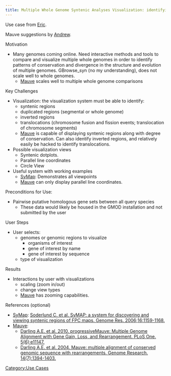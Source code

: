 ```yaml
---
title: Multiple Whole Genome Syntenic Analyses Visualization: identifying patterns of conservation and divergence across multiple whole genomes
---
```


Use case from [Eric](Eric "wikilink").

Mauve suggestions by [Andrew](Andrew "wikilink").

Motivation  

-   Many genomes coming online. Need interactive methods and tools to
    compare and visualize multiple whole genomes in order to identify
    patterns of conservation and divergence in the structure and
    evolution of multiple genomes. GBrowse\_syn (no my understanding),
    does not scale well to whole genomes.
    -   [Mauve](http://asap.ahabs.wisc.edu/mauve/index.php) scales well
        to multiple whole genome comparisons

Key Challenges  

-   Visualization: the visualization system must be able to identify:
    -   syntenic regions
    -   duplicated regions (segmental or whole genome)
    -   inverted regions
    -   translocations (chromosome fusion and fission events;
        translocation of chromosome segments)
    -   [Mauve](http://asap.ahabs.wisc.edu/mauve/index.php) is capable
        of displaying syntenic regions along with degree
        of conservation. Can also identify inverted regions, and
        relatively easily be hacked to identify translocations.
-   Possible visualization views
    -   Syntenic dotplots.
    -   Parallel line coordinates
    -   Circle View
-   Useful system with working examples
    -   [SyMap](http://symapdb.org): Demonstrates all viewpoints
    -   [Mauve](http://asap.ahabs.wisc.edu/mauve/index.php) can only
        display parallel line coordinates.

Preconditions for Use:  

-   Pairwise putative homologous gene sets between all query species
    -   These data would likely be housed in the GMOD installation and
        not submitted by the user

User Steps  

-   User selects:
    -   genomes or genomic regions to visualize
        -   organisms of interest
        -   gene of interest by name
        -   gene of interest by sequence
    -   type of visualization

Results  

-   Interactions by user with visualizations
    -   scaling (zoom in/out)
    -   change view types
    -   [Mauve](http://asap.ahabs.wisc.edu/mauve/index.php) has
        zooming capabilities.

References (optional)  

-   [SyMap](http://symapdb.org): [Soderlund C. et al. SyMAP: a system
    for discovering and viewing syntenic regions of FPC maps.
    Genome Res.
    2006;16:1159-1168.](http://bioinformatics.oxfordjournals.org/cgi/ijlink?linkType=ABST&journalCode=genome&resid=16/9/1159)
-   [Mauve](http://asap.ahabs.wisc.edu/mauve/index.php):
    -   [Darling A.E. et al. 2010. progressiveMauve: Multiple Genome
        Alignment with Gene Gain, Loss, and Rearrangement. PLoS One.
        5(6):e11147.](http://www.plosone.org/article/info%3Adoi%2F10.1371%2Fjournal.pone.0011147)
    -   [Darling A.E. et al. 2004. Mauve: multiple alignment of
        conserved genomic sequence with rearrangements. Genome Research.
        14(7):1394-1403.](http://www.genome.org/cgi/content/full/14/7/1394)

[Category:Use Cases](Category:Use_Cases "wikilink")
